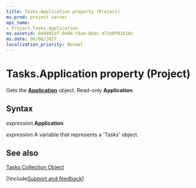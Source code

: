 ```yaml
---
title: Tasks.Application property (Project)
ms.prod: project-server
api_name:
- Project.Tasks.Application
ms.assetid: 0d4405af-9edd-f8ad-b0ac-d72e0f02b16c
ms.date: 06/08/2017
localization_priority: Normal
---
```



# Tasks.Application property (Project)

Gets the  **[Application](Project.Application.md)** object. Read-only **Application**.


## Syntax

_expression_.**Application**

_expression_ A variable that represents a 'Tasks' object.


## See also


[Tasks Collection Object](Project.tasks(object).md)

[!include[Support and feedback](~/includes/feedback-boilerplate.md)]